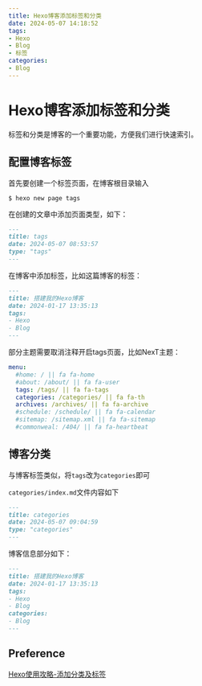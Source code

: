 ```yaml
---
title: Hexo博客添加标签和分类
date: 2024-05-07 14:18:52
tags:
- Hexo
- Blog
- 标签
categories:
- Blog
---
```


# Hexo博客添加标签和分类

标签和分类是博客的一个重要功能，方便我们进行快速索引。

<!--more-->

## 配置博客标签

首先要创建一个标签页面，在博客根目录输入

```shell
$ hexo new page tags
```

在创建的文章中添加页面类型，如下：

```md [Blogroot]/source/tags/index.md
---
title: tags
date: 2024-05-07 08:53:57
type: "tags"
---
```

在博客中添加标签，比如这篇博客的标签：

```md [Blogroot]/source/_posts/搭建我的Hexo博客.md
---
title: 搭建我的Hexo博客
date: 2024-01-17 13:35:13
tags:
- Hexo
- Blog
---
```

部分主题需要取消注释开启tags页面，比如NexT主题：

```yml [Blogroot]/themes/next/_config.yml
menu:
  #home: / || fa fa-home
  #about: /about/ || fa fa-user
  tags: /tags/ || fa fa-tags
  categories: /categories/ || fa fa-th
  archives: /archives/ || fa fa-archive
  #schedule: /schedule/ || fa fa-calendar
  #sitemap: /sitemap.xml || fa fa-sitemap
  #commonweal: /404/ || fa fa-heartbeat
```

## 博客分类

与博客标签类似，将`tags`改为`categories`即可

`categories/index.md`文件内容如下

```md [Blogroot]/source/categories/index.md
---
title: categories
date: 2024-05-07 09:04:59
type: "categories"
---
```

博客信息部分如下：

```md [Blogroot]/source/_posts/搭建我的Hexo博客.md
---
title: 搭建我的Hexo博客
date: 2024-01-17 13:35:13
tags:
- Hexo
- Blog
categories:
- Blog
---
```

## Preference

[Hexo使用攻略-添加分类及标签](https://www.jianshu.com/p/e17711e44e00)
